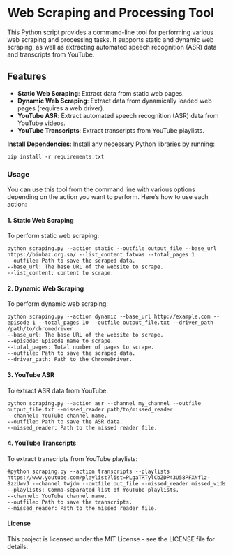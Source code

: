 # Web Scraping and Processing Tool

This Python script provides a command-line tool for performing various web scraping and processing tasks. It supports static and dynamic web scraping, as well as extracting automated speech recognition (ASR) data and transcripts from YouTube.

## Features

- **Static Web Scraping**: Extract data from static web pages.
- **Dynamic Web Scraping**: Extract data from dynamically loaded web pages (requires a web driver).
- **YouTube ASR**: Extract automated speech recognition (ASR) data from YouTube videos.
- **YouTube Transcripts**: Extract transcripts from YouTube playlists.

**Install Dependencies**: Install any necessary Python libraries by running:
   ```
   pip install -r requirements.txt
   ```

### Usage

You can use this tool from the command line with various options depending on the action you want to perform. Here’s how to use each action:

#### 1. Static Web Scraping

To perform static web scraping:

```
python scraping.py --action static --outfile output_file --base_url https://binbaz.org.sa/ --list_content fatwas --total_pages 1
--outfile: Path to save the scraped data.
--base_url: The base URL of the website to scrape.
--list_content: content to scrape.
```
#### 2. Dynamic Web Scraping
To perform dynamic web scraping:

```
python scraping.py --action dynamic --base_url http://example.com --episode 1 --total_pages 10 --outfile output_file.txt --driver_path /path/to/chromedriver
--base_url: The base URL of the website to scrape.
--episode: Episode name to scrape.
--total_pages: Total number of pages to scrape.
--outfile: Path to save the scraped data.
--driver_path: Path to the ChromeDriver.
```
#### 3. YouTube ASR
To extract ASR data from YouTube:
```
python scraping.py --action asr --channel my_channel --outfile output_file.txt --missed_reader path/to/missed_reader
--channel: YouTube channel name.
--outfile: Path to save the ASR data.
--missed_reader: Path to the missed reader file.
```

#### 4. YouTube Transcripts
To extract transcripts from YouTube playlists:

```
#python scraping.py --action transcripts --playlists https://www.youtube.com/playlist?list=PLgaTRTylCbZDP43U58PFXNflz-8zzUwvJ --channel twjdm --outfile out_file --missed_reader missed_vids
--playlists: Comma-separated list of YouTube playlists.
--channel: YouTube channel name.
--outfile: Path to save the transcripts.
--missed_reader: Path to the missed reader file.
```
#### License
This project is licensed under the MIT License - see the LICENSE file for details.
